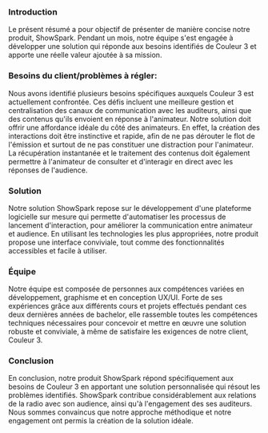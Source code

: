 ### Introduction

Le présent résumé a pour objectif de présenter de manière concise notre produit, ShowSpark. Pendant un mois, notre équipe s'est engagée à développer une solution qui réponde aux besoins identifiés de Couleur 3 et apporte une réelle valeur ajoutée à sa mission.

### Besoins du client/problèmes à régler:

Nous avons identifié plusieurs besoins spécifiques auxquels Couleur 3 est actuellement confrontée. Ces défis incluent une meilleure gestion et centralisation des canaux de communication avec les auditeurs, ainsi que des contenus qu'ils envoient en réponse à l'animateur. Notre solution doit offrir une affordance idéale du côté des animateurs. En effet, la création des interactions doit être instinctive et rapide, afin de ne pas dérouter le flot de l'émission et surtout de ne pas constituer une distraction pour l'animateur. La récupération instantanée et le traitement des contenus doit également permettre à l'animateur de consulter et d'interagir en direct avec les réponses de l'audience.

### Solution

Notre solution ShowSpark repose sur le développement d'une plateforme logicielle sur mesure qui permette d'automatiser les processus de lancement d'interaction, pour améliorer la communication entre animateur et audience. En utilisant les technologies les plus appropriées, notre produit propose une interface conviviale, tout comme des fonctionnalités accessibles et facile à utiliser.

### Équipe

Notre équipe est composée de personnes aux compétences variées en développement, graphisme et en conception UX/UI. Forte de ses expériences grâce aux différents cours et projets effectués pendant ces deux dernières années de bachelor, elle rassemble toutes les compétences techniques nécessaires pour concevoir et mettre en œuvre une solution robuste et conviviale, à même de satisfaire les exigences de notre client, Couleur 3.

### Conclusion

En conclusion, notre produit ShowSpark répond spécifiquement aux besoins de Couleur 3 en apportant une solution personnalisée qui résout les problèmes identifiés. ShowSpark contribue considérablement aux relations de la radio avec son audience, ainsi qu'à l'engagement des ses auditeurs. Nous sommes convaincus que notre approche méthodique et notre engagement ont permis la création de la solution idéale.